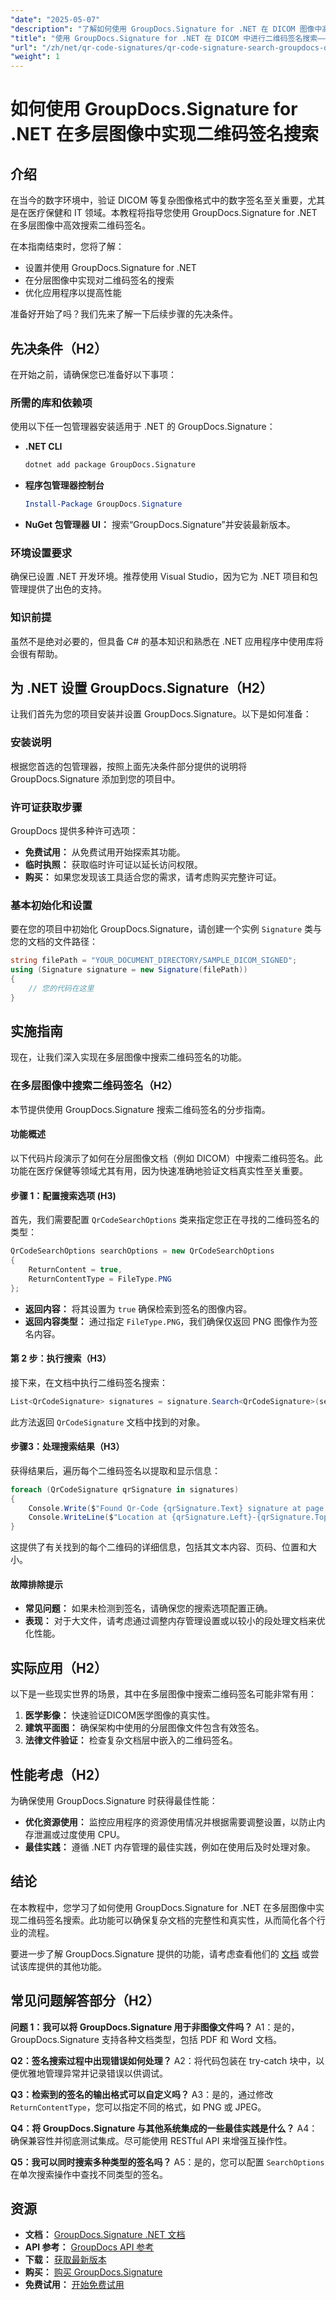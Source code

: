 ```yaml
---
"date": "2025-05-07"
"description": "了解如何使用 GroupDocs.Signature for .NET 在 DICOM 图像中高效实现二维码签名搜索。增强文档安全性并简化验证流程。"
"title": "使用 GroupDocs.Signature for .NET 在 DICOM 中进行二维码签名搜索——完整指南"
"url": "/zh/net/qr-code-signatures/qr-code-signature-search-groupdocs-dotnet-dicom/"
"weight": 1
---
```


# 如何使用 GroupDocs.Signature for .NET 在多层图像中实现二维码签名搜索

## 介绍

在当今的数字环境中，验证 DICOM 等复杂图像格式中的数字签名至关重要，尤其是在医疗保健和 IT 领域。本教程将指导您使用 GroupDocs.Signature for .NET 在多层图像中高效搜索二维码签名。

在本指南结束时，您将了解：
- 设置并使用 GroupDocs.Signature for .NET
- 在分层图像中实现对二维码签名的搜索
- 优化应用程序以提高性能

准备好开始了吗？我们先来了解一下后续步骤的先决条件。

## 先决条件（H2）

在开始之前，请确保您已准备好以下事项：

### 所需的库和依赖项

使用以下任一包管理器安装适用于 .NET 的 GroupDocs.Signature：

- **.NET CLI**
  ```bash
  dotnet add package GroupDocs.Signature
  ```

- **程序包管理器控制台**
  ```powershell
  Install-Package GroupDocs.Signature
  ```

- **NuGet 包管理器 UI：** 搜索“GroupDocs.Signature”并安装最新版本。

### 环境设置要求

确保已设置 .NET 开发环境。推荐使用 Visual Studio，因为它为 .NET 项目和包管理提供了出色的支持。

### 知识前提

虽然不是绝对必要的，但具备 C# 的基本知识和熟悉在 .NET 应用程序中使用库将会很有帮助。

## 为 .NET 设置 GroupDocs.Signature（H2）

让我们首先为您的项目安装并设置 GroupDocs.Signature。以下是如何准备：

### 安装说明

根据您首选的包管理器，按照上面先决条件部分提供的说明将 GroupDocs.Signature 添加到您的项目中。

### 许可证获取步骤

GroupDocs 提供多种许可选项：
- **免费试用：** 从免费试用开始探索其功能。
- **临时执照：** 获取临时许可证以延长访问权限。
- **购买：** 如果您发现该工具适合您的需求，请考虑购买完整许可证。

### 基本初始化和设置

要在您的项目中初始化 GroupDocs.Signature，请创建一个实例 `Signature` 类与您的文档的文件路径：

```csharp
string filePath = "YOUR_DOCUMENT_DIRECTORY/SAMPLE_DICOM_SIGNED";
using (Signature signature = new Signature(filePath))
{
    // 您的代码在这里
}
```

## 实施指南

现在，让我们深入实现在多层图像中搜索二维码签名的功能。

### 在多层图像中搜索二维码签名（H2）

本节提供使用 GroupDocs.Signature 搜索二维码签名的分步指南。

#### 功能概述

以下代码片段演示了如何在分层图像文档（例如 DICOM）中搜索二维码签名。此功能在医疗保健等领域尤其有用，因为快速准确地验证文档真实性至关重要。

#### 步骤 1：配置搜索选项 (H3)

首先，我们需要配置 `QrCodeSearchOptions` 类来指定您正在寻找的二维码签名的类型：

```csharp
QrCodeSearchOptions searchOptions = new QrCodeSearchOptions
{
    ReturnContent = true,
    ReturnContentType = FileType.PNG
};
```

- **返回内容：** 将其设置为 `true` 确保检索到签名的图像内容。
- **返回内容类型：** 通过指定 `FileType.PNG`，我们确保仅返回 PNG 图像作为签名内容。

#### 第 2 步：执行搜索（H3）

接下来，在文档中执行二维码签名搜索：

```csharp
List<QrCodeSignature> signatures = signature.Search<QrCodeSignature>(searchOptions);
```

此方法返回 `QrCodeSignature` 文档中找到的对象。

#### 步骤3：处理搜索结果（H3）

获得结果后，遍历每个二维码签名以提取和显示信息：

```csharp
foreach (QrCodeSignature qrSignature in signatures)
{
    Console.Write($"Found Qr-Code {qrSignature.Text} signature at page {qrSignature.PageNumber} and id# {qrSignature.SignatureId}. ");
    Console.WriteLine($"Location at {qrSignature.Left}-{qrSignature.Top}. Size is {qrSignature.Width}x{qrSignature.Height}.");
}
```

这提供了有关找到的每个二维码的详细信息，包括其文本内容、页码、位置和大小。

#### 故障排除提示

- **常见问题：** 如果未检测到签名，请确保您的搜索选项配置正确。
- **表现：** 对于大文件，请考虑通过调整内存管理设置或以较小的段处理文档来优化性能。

## 实际应用（H2）

以下是一些现实世界的场景，其中在多层图像中搜索二维码签名可能非常有用：
1. **医学影像：** 快速验证DICOM医学图像的真实性。
2. **建筑平面图：** 确保架构中使用的分层图像文件包含有效签名。
3. **法律文件验证：** 检查复杂文档层中嵌入的二维码签名。

## 性能考虑（H2）

为确保使用 GroupDocs.Signature 时获得最佳性能：
- **优化资源使用：** 监控应用程序的资源使用情况并根据需要调整设置，以防止内存泄漏或过度使用 CPU。
- **最佳实践：** 遵循 .NET 内存管理的最佳实践，例如在使用后及时处理对象。

## 结论

在本教程中，您学习了如何使用 GroupDocs.Signature for .NET 在多层图像中实现二维码签名搜索。此功能可以确保复杂文档的完整性和真实性，从而简化各个行业的流程。

要进一步了解 GroupDocs.Signature 提供的功能，请考虑查看他们的 [文档](https://docs.groupdocs.com/signature/net/) 或尝试该库提供的其他功能。

## 常见问题解答部分（H2）

**问题 1：我可以将 GroupDocs.Signature 用于非图像文件吗？**
A1：是的，GroupDocs.Signature 支持各种文档类型，包括 PDF 和 Word 文档。

**Q2：签名搜索过程中出现错误如何处理？**
A2：将代码包装在 try-catch 块中，以便优雅地管理异常并记录错误以供调试。

**Q3：检索到的签名的输出格式可以自定义吗？**
A3：是的，通过修改 `ReturnContentType`，您可以指定不同的格式，如 PNG 或 JPEG。

**Q4：将 GroupDocs.Signature 与其他系统集成的一些最佳实践是什么？**
A4：确保兼容性并彻底测试集成。尽可能使用 RESTful API 来增强互操作性。

**Q5：我可以同时搜索多种类型的签名吗？**
A5：是的，您可以配置 `SearchOptions` 在单次搜索操作中查找不同类型的签名。

## 资源

- **文档：** [GroupDocs.Signature .NET 文档](https://docs.groupdocs.com/signature/net/)
- **API 参考：** [GroupDocs API 参考](https://reference.groupdocs.com/signature/net/)
- **下载：** [获取最新版本](https://releases.groupdocs.com/signature/net/)
- **购买：** [购买 GroupDocs.Signature](https://purchase.groupdocs.com/buy)
- **免费试用：** [开始免费试用](https://releases.groupdocs.com/signature/net/)